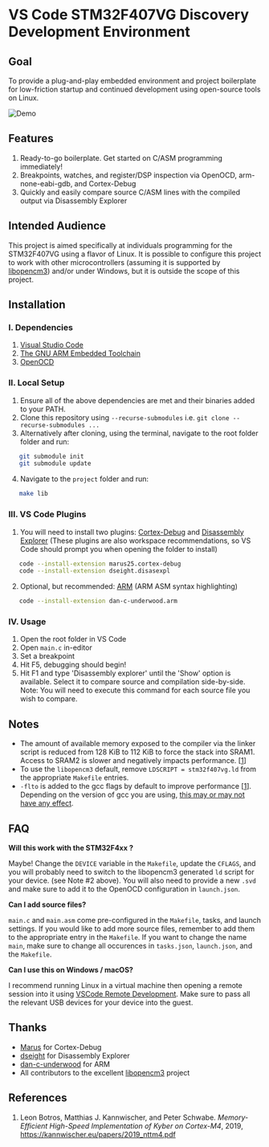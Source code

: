 # VS Code STM32F407VG Discovery Development Environment

## Goal
To provide a plug-and-play embedded environment and project boilerplate for low-friction startup and continued development using open-source tools on Linux.

![Demo](https://camo.githubusercontent.com/f761c69c3f52ea2c147adf70defbe3602db98fd49aa4912aa763e0dcd8ad61f5/68747470733a2f2f692e696d6775722e636f6d2f55764a4b6677362e676966)

## Features
1. Ready-to-go boilerplate. Get started on C/ASM programming immediately!
2. Breakpoints, watches, and register/DSP inspection via OpenOCD, arm-none-eabi-gdb, and Cortex-Debug
3. Quickly and easily compare source C/ASM lines with the compiled output via Disassembly Explorer

## Intended Audience
This project is aimed specifically at individuals programming for the STM32F407VG using a flavor of Linux. It is possible to configure this project to work with other microcontrollers (assuming it is supported by [libopencm3](https://github.com/libopencm3/libopencm3)) and/or under Windows, but it is outside the scope of this project.

## Installation
### I. Dependencies
1. [Visual Studio Code](https://code.visualstudio.com/)
2. [The GNU ARM Embedded Toolchain](https://developer.arm.com/tools-and-software/open-source-software/developer-tools/gnu-toolchain/gnu-rm)
3. [OpenOCD](http://openocd.org/)
   
### II. Local Setup
1. Ensure all of the above dependencies are met and their binaries added to your PATH.
2. Clone this repository using `--recurse-submodules` i.e. `git clone --recurse-submodules ...`
3. Alternatively after cloning, using the terminal, navigate to the root folder folder and run:
```bash
   git submodule init
   git submodule update
```
4. Navigate to the `project` folder and run:
```bash
   make lib
```
### III. VS Code Plugins
1. You will need to install two plugins: [Cortex-Debug](https://marketplace.visualstudio.com/items?itemName=marus25.cortex-debug) and [Disassembly Explorer](https://marketplace.visualstudio.com/items?itemName=dseight.disasexpl)
(These plugins are also workspace recommendations, so VS Code should prompt you when opening the folder to install)
```bash
   code --install-extension marus25.cortex-debug
   code --install-extension dseight.disasexpl
```
2. Optional, but recommended: [ARM](https://marketplace.visualstudio.com/items?itemName=dan-c-underwood.arm) (ARM ASM syntax highlighting)
```bash
   code --install-extension dan-c-underwood.arm
```

### IV. Usage
1. Open the root folder in VS Code
2. Open `main.c` in-editor
3. Set a breakpoint
4. Hit F5, debugging should begin!
5. Hit F1 and type 'Disassembly explorer' until the 'Show' option is available. Select it to compare source and compilation side-by-side. Note: You will need to execute this command for each source file you wish to compare.

## Notes
* The amount of available memory exposed to the compiler via the linker script is reduced from 128 KiB to 112 KiB to force the stack into SRAM1. Access to SRAM2 is slower and negatively impacts performance. [[1](https://kannwischer.eu/papers/2019_nttm4.pdf)]
* To use the `libopencm3` default, remove `LDSCRIPT = stm32f407vg.ld` from the appropriate `Makefile` entries.
* `-flto` is added to the gcc flags by default to improve performance [[1](https://kannwischer.eu/papers/2019_nttm4.pdf)]. Depending on the version of gcc you are using, [this may or may not have any effect](https://stackoverflow.com/questions/31688069/requirements-to-use-flto). 

## FAQ
**Will this work with the STM32F4xx ?**

Maybe! Change the `DEVICE` variable in the `Makefile`, update the `CFLAGS`, and you will probably need to switch to the libopencm3 generated `ld` script for your device. (see Note #2 above). You will also need to provide a new `.svd` and make sure to add it to the OpenOCD configuration in `launch.json`.

**Can I add source files?**

`main.c` and `main.asm` come pre-configured in the `Makefile`, tasks, and launch settings. If you would like to add more source files, remember to add them to the appropriate entry in the `Makefile`. If you want to change the name `main`, make sure to change all occurences in `tasks.json`, `launch.json`, and the `Makefile`.
   
**Can I use this on Windows / macOS?**

I recommend running Linux in a virtual machine then opening a remote session into it using [VSCode Remote Development](https://code.visualstudio.com/docs/remote/remote-overview). Make sure to pass all the relevant USB devices for your device into the guest. 

## Thanks
* [Marus](https://github.com/Marus) for Cortex-Debug
* [dseight](https://github.com/dseight) for Disassembly Explorer
* [dan-c-underwood](https://github.com/dan-c-underwood) for ARM
* All contributors to the excellent [libopencm3](https://github.com/libopencm3/libopencm3) project

## References
1. Leon Botros, Matthias J. Kannwischer, and Peter Schwabe. _Memory-Efficient High-Speed Implementation of Kyber on Cortex-M4_, 2019, https://kannwischer.eu/papers/2019_nttm4.pdf
